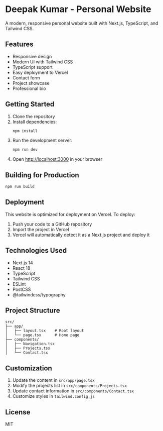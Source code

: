 # Deepak Kumar - Personal Website

A modern, responsive personal website built with Next.js, TypeScript, and Tailwind CSS.

## Features

- Responsive design
- Modern UI with Tailwind CSS
- TypeScript support
- Easy deployment to Vercel
- Contact form
- Project showcase
- Professional bio

## Getting Started

1. Clone the repository
2. Install dependencies:
   ```bash
   npm install
   ```
3. Run the development server:
   ```bash
   npm run dev
   ```
4. Open [http://localhost:3000](http://localhost:3000) in your browser

## Building for Production

```bash
npm run build
```

## Deployment

This website is optimized for deployment on Vercel. To deploy:

1. Push your code to a GitHub repository
2. Import the project in Vercel
3. Vercel will automatically detect it as a Next.js project and deploy it

## Technologies Used

- Next.js 14
- React 18
- TypeScript
- Tailwind CSS
- ESLint
- PostCSS
- @tailwindcss/typography

## Project Structure

```
src/
├── app/
│   ├── layout.tsx    # Root layout
│   └── page.tsx      # Home page
├── components/
│   ├── Navigation.tsx
│   ├── Projects.tsx
│   └── Contact.tsx
```

## Customization

1. Update the content in `src/app/page.tsx`
2. Modify the projects list in `src/components/Projects.tsx`
3. Update contact information in `src/components/Contact.tsx`
4. Customize styles in `tailwind.config.js`

## License

MIT
